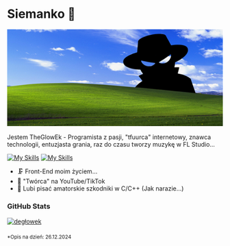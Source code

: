 # Siemanko 👋

![TheGlowEk](https://github.com/TheGlowEk/TheGlowEk/blob/main/theglowek/header.png)

Jestem TheGlowEk - Programista z pasji, "tfuurca" internetowy, znawca technologii, entuzjasta grania, raz do czasu tworzy muzykę w FL Studio...

[![My Skills](https://skillicons.dev/icons?i=html,css,js,react,python,cpp,powershell,vscode#gh-dark-mode-only)](https://github.com/theglowek#gh-dark-mode-only)
[![My Skills](https://skillicons.dev/icons?i=html,css,js,react,python,cpp,powershell,vscode#gh-light-mode-only)](https://github.com/theglowek#gh-light-mode-only)

* 🗜 Front-End moim życiem...
* 📸 "Twórca" na YouTube/TikTok
* 🦟 Lubi pisać amatorskie szkodniki w C/C++ (Jak narazie...)

### GitHub Stats
[![degłowek](https://github-readme-stats.vercel.app/api?username=theglowek&theme=transparent)](https://github.com/anuraghazra/github-readme-stats)

<sub>*Opis na dzień: 26.12.2024</strong></sub>
